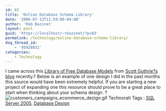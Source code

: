 ```yaml
---
id: 83
title: 'Online Database Schema Library'
date: '2006-07-13T11:59:00-04:00'
author: 'Rob Bazinet'
layout: post
guid: 'https://localhost/~rbazinet/?p=83'
permalink: /technology/online-database-schema-library/
dsq_thread_id:
    - '95928832'
categories:
    - Technology
---
```


I came across this [Library of Free Database Models](https://www.databaseanswers.org/data%5Fmodels/) from [Scott Guthrie?s blog](https://weblogs.asp.net/scottgu/archive/2006/07/12/Tip_2F00_Trick_3A00_-Online-Database-Schema-Samples-Library.aspx) recently.? Below is an example of one design I did in the past months this source would have been extremely helpful. If you are starting a new project of expanding one this resource should prove to be a great place to start when thinking about your schema design. ?![customers_campaigns_ecommerce_dezign.gif](https://rbazinet.files.wordpress.com/2006/07/customers_campaigns_ecommerce_dezign.gif) Technorati Tags : [SQL Server 2005](https://technorati.com/tag/SQL%20Server%202005), [Database Design](https://technorati.com/tag/Database%20Design)